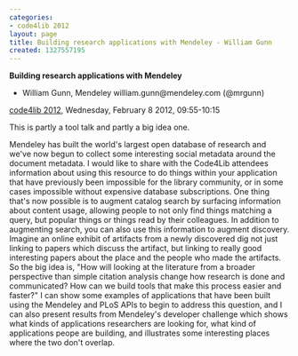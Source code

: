 ```yaml
---
categories:
- code4lib 2012
layout: page
title: Building research applications with Mendeley - William Gunn
created: 1327557195
---
```

<strong>Building research applications with Mendeley</strong>
<ul>
<li>William Gunn, Mendeley william.gunn@mendeley.com (@mrgunn)</li>
</ul>
<p><a href="/conference/2012">code4lib 2012</a>, Wednesday, February 8 2012, 09:55-10:15</p>
<p>
This is partly a tool talk and partly a big idea one.
</p>
<p>
Mendeley has built the world's largest open database of research and we've now begun to collect some interesting social metadata around the document metadata. I would like to share with the Code4Lib attendees information about using this resource to do things within your application that have previously been impossible for the library community, or in some cases impossible without expensive database subscriptions. One thing that's now possible is to augment catalog search by surfacing information about content usage, allowing people to not only find things matching a query, but popular things or things read by their colleagues. In addition to augmenting search, you can also use this information to augment discovery. Imagine an online exhibit of artifacts from a newly discovered dig not just linking to papers which discuss the artifact, but linking to really good interesting papers about the place and the people who made the artifacts. So the big idea is, "How will looking at the literature from a broader perspective than simple citation analysis change how research is done and communicated? How can we build tools that make this process easier and faster?" I can show some examples of applications that have been built using the Mendeley and PLoS APIs to begin to address this question, and I can also present results from Mendeley's developer challenge which shows what kinds of applications researchers are looking for, what kind of applications peope are building, and illustrates some interesting places where the two don't overlap.
</p>
